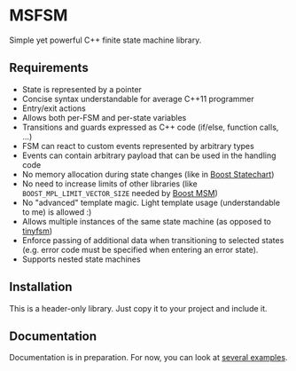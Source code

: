 MSFSM
=====

Simple yet powerful C++ finite state machine library.

Requirements
------------

- State is represented by a pointer
- Concise syntax understandable for average C++11 programmer
- Entry/exit actions
- Allows both per-FSM and per-state variables
- Transitions and guards expressed as C++ code (if/else, function
  calls, ...)
- FSM can react to custom events represented by arbitrary types
- Events can contain arbitrary payload that can be used in the
  handling code
- No memory allocation during state changes (like in [Boost Statechart][])
- No need to increase limits of other libraries (like
  `BOOST_MPL_LIMIT_VECTOR_SIZE` needed by [Boost MSM][])
- No "advanced" template magic. Light template usage (understandable
  to me) is allowed :)
- Allows multiple instances of the same state machine (as opposed to [tinyfsm][])
- Enforce passing of additional data when transitioning to selected
  states (e.g. error code must be specified when entering an error
  state).
- Supports nested state machines

Installation
------------

This is a header-only library. Just copy it to your project and
include it.

Documentation
-------------

Documentation is in preparation. For now, you can look at [several
examples](examples/).

[Boost Statechart]: https://www.boost.org/doc/libs/1_69_0/libs/statechart/doc/index.html
[Boost MSM]: https://www.boost.org/doc/libs/1_69_0/libs/msm/doc/HTML/index.html
[tinyfsm]: https://github.com/digint/tinyfsm
